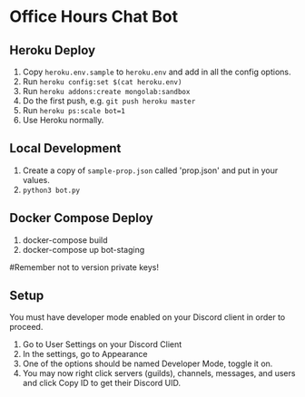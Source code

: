 # Office Hours Chat Bot

## Heroku Deploy

1. Copy `heroku.env.sample` to `heroku.env` and add in all the config options.
2. Run `heroku config:set $(cat heroku.env)`
3. Run `heroku addons:create mongolab:sandbox`
3. Do the first push, e.g. `git push heroku master`
4. Run `heroku ps:scale bot=1`
3. Use Heroku normally.

## Local Development
1. Create a copy of `sample-prop.json` called 'prop.json' and put in your values.
2. `python3 bot.py`

## Docker Compose Deploy
1. docker-compose build
2. docker-compose up bot-staging

#Remember not to version private keys!

## Setup

You must have developer mode enabled on your Discord client in order to proceed.
1. Go to User Settings on your Discord Client
2. In the settings, go to Appearance
3. One of the options should be named Developer Mode, toggle it on.
4. You may now right click servers (guilds), channels, messages, and users and click Copy ID to get their Discord UID.
